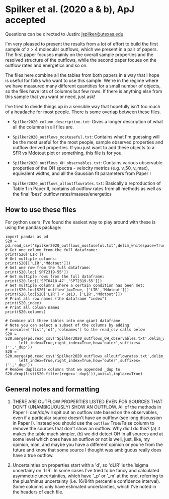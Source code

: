 Spilker et al. (2020 a & b), ApJ accepted
=======================================

Questions can be directed to Justin: [jspilker@utexas.edu](mailto:jspilker@utexas.edu)

I'm very pleased to present the results from a lot of effort to build the first sample of
z > 4 molecular outflows, which we present in a pair of papers. The first paper focuses
mainly on the overall sample properties and the resolved structure of the outflows, while
the second paper focues on the outflow rates and energetics and so on.

The files here combine all the tables from both papers in a way that I hope is useful for
folks who want to use this sample. We're in the regime where we have measured many different 
quantities for a small number of objects, so the files have lots of columns but few rows. If 
there is anything else from this sample that you want or need, just ask!

I've tried to divide things up in a sensible way that hopefully isn't too much of a headache 
for most people. There is some overlap between these files.

- ``Spilker2020_column_description.txt``:
    Gives a longer description of what all the columns in all files are.
    
- ``Spilker2020_outflows_mostuseful.txt``:
    Contains what I'm guessing will be the most useful for the most people, sample observed properties and outflow derived properties. If you just want to add these objects to a SFR vs Mdotout plot or something, this file is for you.

- ``Spilker2020_outflows_OH_observables.txt``:
    Contains various observable properties of the OH spectra - velocity metrics (e.g. v_50, v_max), equivalent widths, and all the Gaussian fit parameters from Paper I

- ``Spilker2020_outflows_alloutflowrates.txt``:
    Basically a reproduction of Table 1 in Paper II, contains all outflow rates from all methods as well as the final 'best' outflow rates/masses/energetics


How to use these files
----------------------

For python users, I've found the easiest way to play around with these is using the pandas package:

    import pandas as pd
    S20 = pd.read_csv('Spilker2020_outflows_mostuseful.txt',delim_whitespace=True,index_col=0,comment='#')
    # Get one column from the full dataframe:
    print(S20['LIR'])
    # Get multiple columns:
    print(S20[['LIR','Mdotout']])
    # Get one row from the full dataframe:
    print(S20.loc['SPT2319-55'])
    # Get multiple rows from the full dataframe:
    print(S20.loc[['SPT0418-47','SPT2319-55']])
    # Get multiple columns where a certain condition has been met:
    print(S20.loc[S20['outflow']==True, ['LIR','Mdotout']])
    print(S20.loc[S20['LIR'] < 1e13, ['LIR','Mdotout']])
    # Print all row names (the dataframe "index")
    print(S20.index)
    # Print all column names
    print(S20.columns)
    
    # Combine all three tables into one giant dataframe
    # Note you can select a subset of the columns by adding 
    # usecols=['list','of','colnames'] to the read_csv calls below
    S20 = S20.merge(pd.read_csv('Spilker2020_outflows_OH_observables.txt',delim_whitespace=True,index_col=0,comment='#'),
          left_index=True,right_index=True,how='outer',suffixes=('','_dup'))
    S20 = S20.merge(pd.read_csv('Spilker2020_outflows_alloutflowrates.txt',delim_whitespace=True,index_col=0,comment='#'),
          left_index=True,right_index=True,how='outer',suffixes=('','_dup'))
    # Remove duplicate columns that we appended _dup to
    S20.drop(list(S20.filter(regex='_dup$')),axis=1,inplace=True)




General notes and formatting
----------------------------

1. THERE ARE OUTFLOW PROPERTIES LISTED EVEN FOR SOURCES THAT DON'T (UNAMBIGUOUSLY) SHOW AN OUTFLOW. 
    All of the methods in Paper II can/do/will spit out an outflow rate based on the observables, even 
    if a particular source doesn't have an outflow (see long discussion in Paper I). Instead you should 
    use the `outflow` True/False column to remove the sources that don't show an outflow. Why did I do 
    this? (a) it makes the table much simpler, (b) we did detect OH in all sources and at some level 
    which ones have an outflow or not is well, just, like, my opinion, man, and maybe you have a 
    different opinion or you're from the future and know that some source I thought was ambiguous 
    really does have a true outflow.

2. Uncertainties on properties start with a 'd', so 'dLIR' is the 1sigma uncertainy on 'LIR'. In some cases I've tried to be fancy and calculated asymmetric uncertainties, which have '_p' or '_m' at the end, referring to the plus/minus uncertainty (i.e. 16/84th percentile confidence interval). Some columns only have estimated uncertainties, which I've noted in the headers of each file.
